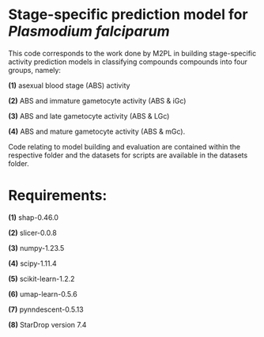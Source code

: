 # Stage-specific prediction model for _Plasmodium falciparum_
This code corresponds to the work done by M2PL in building stage-specific activity prediction models in classifying compounds compounds into
four groups, namely:

**(1)** asexual blood stage (ABS) activity

**(2)** ABS and immature gametocyte activity (ABS & iGc)

**(3)** ABS and late gametocyte activity (ABS & LGc)

**(4)** ABS and mature gametocyte activity (ABS & mGc). 

Code relating to model building and evaluation are contained within the respective folder
and the datasets for scripts are available in the datasets folder.

# Requirements:


**(1)** shap-0.46.0

**(2)** slicer-0.0.8

**(3)** numpy-1.23.5 

**(4)** scipy-1.11.4 

**(5)** scikit-learn-1.2.2 

**(6)** umap-learn-0.5.6

**(7)** pynndescent-0.5.13 

**(8)** StarDrop version 7.4




